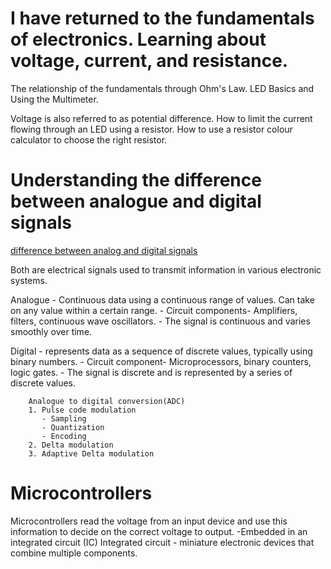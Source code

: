  # I have returned to the fundamentals of electronics. Learning about voltage, current, and resistance. 

The relationship of the fundamentals through Ohm's Law.
LED Basics and Using the Multimeter.


Voltage is also referred to as potential difference.
How to limit the current flowing through an LED using a resistor.
How to use a resistor colour calculator to choose the right resistor.

  # Understanding the difference between analogue and digital signals
  [difference between analog and digital signals](https://www.geeksforgeeks.org/physics/difference-between-analog-and-digital-signal/)
  

Both are electrical signals used to transmit information in various electronic systems.

Analogue - Continuous data using a continuous range of values. Can take on any value within a certain range.
         - Circuit components- Amplifiers, filters, continuous wave oscillators.
         - The signal is continuous and varies smoothly over time.

         
Digital - represents data as a sequence of discrete values, typically using binary numbers. 
        - Circuit component- Microprocessors, binary counters, logic gates.
        - The signal is discrete and is represented by a series of discrete values.

        Analogue to digital conversion(ADC)
        1. Pulse code modulation
           - Sampling
           - Quantization
           - Encoding
        2. Delta modulation
        3. Adaptive Delta modulation

  # Microcontrollers
  Microcontrollers read the voltage from an input device and use this information to decide on the correct voltage to output.
  -Embedded in an integrated circuit (IC)
        Integrated circuit - miniature electronic devices that combine multiple components.
